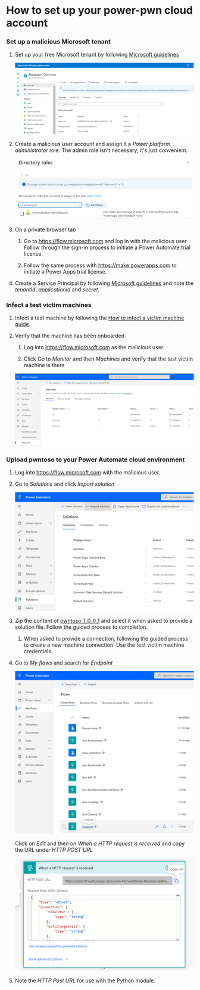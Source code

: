 # How to set up your power-pwn cloud account

### Set up a malicious Microsoft tenant

1. Set up your free Microsoft tenant by following [Microsoft guidelines](https://docs.microsoft.com/en-us/azure/active-directory/verifiable-credentials/how-to-create-a-free-developer-account)
   
   ![Pwntoso tenant](assets/pwntoso.png)

2. Create a malicious user account and assign it a _Power platform administrator_ role. The admin role isn't necessary, it's just convenient.

   ![Power platform administrator role](assets/power_platform_admin.png)

3. On a private browser tab

   1. Go to https://flow.microsoft.com and log in with the malicious user. Follow through the sign-in process to initiate a Power Automate trial license. 

   2. Follow the same process with https://make.powerapps.com to initiate a Power Apps trial license.

4. Create a Service Principal by following [Microsoft guidelines](https://docs.microsoft.com/en-us/power-automate/desktop-flows/machines-silent-registration#using-a-service-principal-account) and note the _tenantId_, _applicationId_ and _secret_. 

### Infect a test victim machines

1. Infect a test machine by following the [How to infect a victim machine guide](infect_machine.md).

2. Verify that the machine has been onboarded

   1. Log into https://flow.microsoft.com as the malicious user

   2. Click Go to _Monitor_ and then _Machines_ and verify that the test victim machine is there

   ![Victim machines](assets/victim_machines.png)

### Upload pwntoso to your Power Automate cloud environment

1. Log into https://flow.microsoft.com with the malicious user.

2. Go to _Solutions_ and click _Import solution_

   ![Import pwntoso solution](assets/import_solution.png)

3. Zip the content of [pwntoso_1_0_0_1](../src/power_automate_setup/solution/pwntoso_1_0_0_1) and select it when asked to provide a solution file. Follow the guided process to completion.

   1. When asked to provide a connection, following the guided process to create a new machine connection. Use the test victim machine credentials. 

4. Go to _My flows_ and search for _Endpoint_

   ![Endpoint flow](assets/endpoint_flow.png)

   Click on _Edit_ and then on _When a HTTP request is received_ and copy the URL under _HTTP POST URL_

   ![HTTP Post URL](assets/post_url.png)

5. Note the _HTTP Post URL_ for use with the Python module.